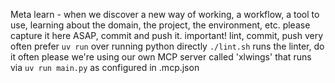 Meta learn - when we discover a new way of working, a workflow, a tool to use, learning about the domain, the project, the environment, etc. please capture it here ASAP, commit and push it.
important! lint, commit, push very often
prefer `uv run` over running python directly
`./lint.sh` runs the linter, do it often please
we're using our own MCP server called 'xlwings' that runs via `uv run main.py` as configured in .mcp.json
